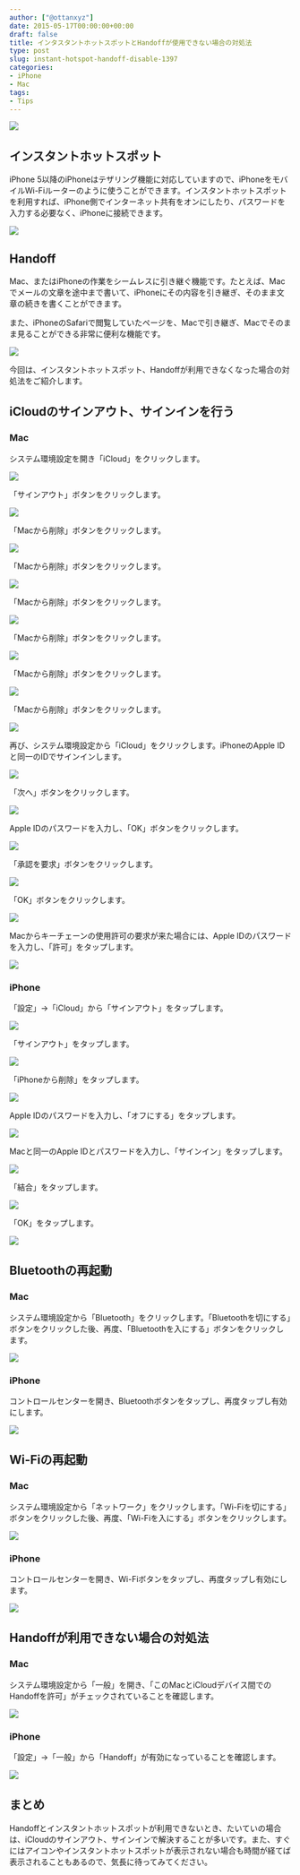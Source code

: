 ```yaml
---
author: ["@ottanxyz"]
date: 2015-05-17T00:00:00+00:00
draft: false
title: インタスタントホットスポットとHandoffが使用できない場合の対処法
type: post
slug: instant-hotspot-handoff-disable-1397
categories:
- iPhone
- Mac
tags:
- Tips
---
```


![](150517-55583b9962ac8.jpg)






## インスタントホットスポット





iPhone 5以降のiPhoneはテザリング機能に対応していますので、iPhoneをモバイルWi-Fiルーターのように使うことができます。インスタントホットスポットを利用すれば、iPhone側でインターネット共有をオンにしたり、パスワードを入力する必要なく、iPhoneに接続できます。





![](150517-555827e0a25f6.png)






## Handoff





Mac、またはiPhoneの作業をシームレスに引き継ぐ機能です。たとえば、Macでメールの文章を途中まで書いて、iPhoneにその内容を引き継ぎ、そのまま文章の続きを書くことができます。





また、iPhoneのSafariで閲覧していたページを、Macで引き継ぎ、Macでそのまま見ることができる非常に便利な機能です。





![](150517-555827e92a47f.png)






今回は、インスタントホットスポット、Handoffが利用できなくなった場合の対処法をご紹介します。





## iCloudのサインアウト、サインインを行う





### Mac





システム環境設定を開き「iCloud」をクリックします。





![](150517-555827bb42cc6.png)






「サインアウト」ボタンをクリックします。





![](150517-555827be198bd.png)






「Macから削除」ボタンをクリックします。





![](150517-555827c0dd998.png)






「Macから削除」ボタンをクリックします。





![](150517-555827c3dc638.png)






「Macから削除」ボタンをクリックします。





![](150517-555827c6cfb36.png)






「Macから削除」ボタンをクリックします。





![](150517-555827c9c4f7a.png)






「Macから削除」ボタンをクリックします。





![](150517-555827ccb2aac.png)






「Macから削除」ボタンをクリックします。





![](150517-555827cfae867.png)






再び、システム環境設定から「iCloud」をクリックします。iPhoneのApple IDと同一のIDでサインインします。





![](150517-555827d273b27.png)






「次へ」ボタンをクリックします。





![](150517-555827d500b80.png)






Apple IDのパスワードを入力し、「OK」ボタンをクリックします。





![](150517-555827d729fae.png)






「承認を要求」ボタンをクリックします。





![](150517-555827da2b35d.png)






「OK」ボタンをクリックします。





![](150517-555827ddb8562.png)






Macからキーチェーンの使用許可の要求が来た場合には、Apple IDのパスワードを入力し、「許可」をタップします。





![](150517-55582b3ae9e1b.png)






### iPhone





「設定」→「iCloud」から「サインアウト」をタップします。





![](150517-55582b2516e02.png)






「サインアウト」をタップします。





![](150517-55582b293eaf0.png)






「iPhoneから削除」をタップします。





![](150517-55582b2c137ad.png)






Apple IDのパスワードを入力し、「オフにする」をタップします。





![](150517-55582b2ea53cd.png)






Macと同一のApple IDとパスワードを入力し、「サインイン」をタップします。





![](150517-55582b316fc78.png)






「結合」をタップします。





![](150517-55582b34389cf.png)






「OK」をタップします。





![](150517-55582b37049f2.png)






## Bluetoothの再起動





### Mac





システム環境設定から「Bluetooth」をクリックします。「Bluetoothを切にする」ボタンをクリックした後、再度、「Bluetoothを入にする」ボタンをクリックします。





![](150517-555827e2b79e8.png)






### iPhone





コントロールセンターを開き、Bluetoothボタンをタップし、再度タップし有効にします。





![](150517-55582b20d7f9c.png)






## Wi-Fiの再起動





### Mac





システム環境設定から「ネットワーク」をクリックします。「Wi-Fiを切にする」ボタンをクリックした後、再度、「Wi-Fiを入にする」ボタンをクリックします。





![](150517-555827e53c557.png)






### iPhone





コントロールセンターを開き、Wi-Fiボタンをタップし、再度タップし有効にします。





![](150517-55582b20d7f9c.png)






## Handoffが利用できない場合の対処法





### Mac





システム環境設定から「一般」を開き、「このMacとiCloudデバイス間でのHandoffを許可」がチェックされていることを確認します。





![](150517-55582eacaf93f.png)






### iPhone





「設定」→「一般」から「Handoff」が有効になっていることを確認します。





![](150517-55582eb11b27c.png)






## まとめ





Handoffとインスタントホットスポットが利用できないとき、たいていの場合は、iCloudのサインアウト、サインインで解決することが多いです。また、すぐにはアイコンやインスタントホットスポットが表示されない場合も時間が経てば表示されることもあるので、気長に待ってみてください。
